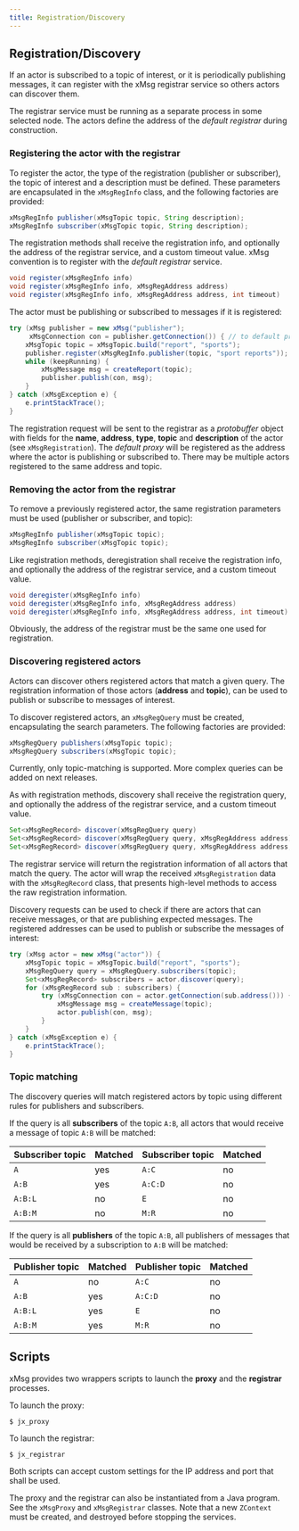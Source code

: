 ```yaml
---
title: Registration/Discovery
---
```


## Registration/Discovery

If an actor is subscribed to a topic of interest,
or it is periodically publishing messages,
it can register with the xMsg registrar service
so others actors can discover them.

The registrar service must be running as a separate process
in some selected node. The actors define the address
of the *default registrar* during construction.

### Registering the actor with the registrar

To register the actor, the type of the registration
(publisher or subscriber),
the topic of interest and a description must be defined.
These parameters are encapsulated in the `xMsgRegInfo` class,
and the following factories are provided:

```java
xMsgRegInfo publisher(xMsgTopic topic, String description);
xMsgRegInfo subscriber(xMsgTopic topic, String description);
```

The registration methods shall receive the registration info,
and optionally the address of the registrar service,
and a custom timeout value.
xMsg convention is to register with the *default registrar* service.

```java
void register(xMsgRegInfo info)
void register(xMsgRegInfo info, xMsgRegAddress address)
void register(xMsgRegInfo info, xMsgRegAddress address, int timeout)
```

The actor must be publishing or subscribed to messages
if it is registered:

```java
try (xMsg publisher = new xMsg("publisher");
     xMsgConnection con = publisher.getConnection()) { // to default proxy
    xMsgTopic topic = xMsgTopic.build("report", "sports");
    publisher.register(xMsgRegInfo.publisher(topic, "sport reports"));
    while (keepRunning) {
        xMsgMessage msg = createReport(topic);
        publisher.publish(con, msg);
    }
} catch (xMsgException e) {
    e.printStackTrace();
}
```

The registration request will be sent to the registrar
as a *protobuffer* object with fields for the
**name**, **address**, **type**, **topic** and **description** of the actor
(see `xMsgRegistration`).
The *default proxy* will be registered as the address
where the actor is publishing or subscribed to.
There may be multiple actors registered to the same address and topic.

### Removing the actor from the registrar

To remove a previously registered actor,
the same registration parameters must be used
(publisher or subscriber, and topic):

```java
xMsgRegInfo publisher(xMsgTopic topic);
xMsgRegInfo subscriber(xMsgTopic topic);
```

Like registration methods,
deregistration shall receive the registration info,
and optionally the address of the registrar service,
and a custom timeout value.

```java
void deregister(xMsgRegInfo info)
void deregister(xMsgRegInfo info, xMsgRegAddress address)
void deregister(xMsgRegInfo info, xMsgRegAddress address, int timeout)
```

Obviously,
the address of the registrar must be the same one used for registration.

### Discovering registered actors

Actors can discover others registered actors that match a given query.
The registration information of those actors (**address** and **topic**),
can be used to publish or subscribe to messages of interest.

To discover registered actors, an `xMsgRegQuery` must be created,
encapsulating the search parameters.
The following factories are provided:

```java
xMsgRegQuery publishers(xMsgTopic topic);
xMsgRegQuery subscribers(xMsgTopic topic);
```

Currently, only topic-matching is supported.
More complex queries can be added on next releases.

As with registration methods,
discovery shall receive the registration query,
and optionally the address of the registrar service,
and a custom timeout value.

```java
Set<xMsgRegRecord> discover(xMsgRegQuery query)
Set<xMsgRegRecord> discover(xMsgRegQuery query, xMsgRegAddress address)
Set<xMsgRegRecord> discover(xMsgRegQuery query, xMsgRegAddress address, int timeout)
```

The registrar service will return the registration information
of all actors that match the query.
The actor will wrap the received `xMsgRegistration` data
with the `xMsgRegRecord` class,
that presents high-level methods to access the raw registration information.

Discovery requests can be used to check if there are actors
that can receive messages, or that are publishing expected messages.
The registered addresses can be used to publish or subscribe
the messages of interest:

```java
try (xMsg actor = new xMsg("actor")) {
    xMsgTopic topic = xMsgTopic.build("report", "sports");
    xMsgRegQuery query = xMsgRegQuery.subscribers(topic);
    Set<xMsgRegRecord> subscribers = actor.discover(query);
    for (xMsgRegRecord sub : subscribers) {
        try (xMsgConnection con = actor.getConnection(sub.address())) {
            xMsgMessage msg = createMessage(topic);
            actor.publish(con, msg);
        }
    }
} catch (xMsgException e) {
    e.printStackTrace();
}
```

### Topic matching

The discovery queries will match registered actors by topic
using different rules for publishers and subscribers.

If the query is all **subscribers** of the topic `A:B`,
all actors that would receive a message of topic `A:B`
will be matched:

|**Subscriber topic**|**Matched**|**Subscriber topic**|**Matched**|
|:-------------------|-----------|:-------------------|-----------|
|`A`                 |yes        |`A:C`               |no         |
|`A:B`               |yes        |`A:C:D`             |no         |
|`A:B:L`             |no         |`E`                 |no         |
|`A:B:M`             |no         |`M:R`               |no         |

If the query is all **publishers** of the topic `A:B`,
all publishers of messages that would be received
by a subscription to `A:B`
will be matched:

|**Publisher topic**|**Matched**|**Publisher topic**|**Matched**|
|:------------------|-----------|:------------------|-----------|
|`A`                |no         |`A:C`              |no         |
|`A:B`              |yes        |`A:C:D`            |no         |
|`A:B:L`            |yes        |`E`                |no         |
|`A:B:M`            |yes        |`M:R`              |no         |

## Scripts

xMsg provides two wrappers scripts to launch the **proxy**
and the **registrar** processes.

To launch the proxy:

```
$ jx_proxy
```

To launch the registrar:

```
$ jx_registrar
```

Both scripts can accept custom settings for the IP address and port
that shall be used.

The proxy and the registrar can also be instantiated from a Java program.
See the `xMsgProxy` and `xMsgRegistrar` classes.
Note that a new `ZContext` must be created,
and destroyed before stopping the services.
